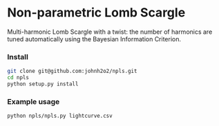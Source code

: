 # Non-parametric Lomb Scargle

Multi-harmonic Lomb Scargle with a twist: the number of harmonics are tuned automatically using the Bayesian Information Criterion.

### Install

```bash
git clone git@github.com:johnh2o2/npls.git
cd npls
python setup.py install
```

### Example usage

```bash
python npls/npls.py lightcurve.csv
```

